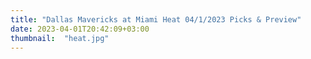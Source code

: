 ```yaml
---
title: "Dallas Mavericks at Miami Heat 04/1/2023 Picks & Preview"
date: 2023-04-01T20:42:09+03:00
thumbnail:  "heat.jpg"
---
```


